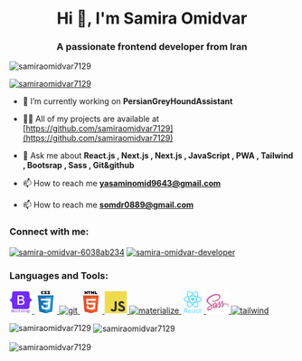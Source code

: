 <h1 align="center">Hi 👋, I'm Samira Omidvar</h1>
<h3 align="center">A passionate frontend developer from Iran</h3>

<p align="left"> <img src="https://komarev.com/ghpvc/?username=samiraomidvar7129&label=Profile%20views&color=0e75b6&style=flat" alt="samiraomidvar7129" /> </p>

<p align="left"> <a href="https://github.com/ryo-ma/github-profile-trophy"><img src="https://github-profile-trophy.vercel.app/?username=samiraomidvar7129" alt="samiraomidvar7129" /></a> </p>

- 🔭 I’m currently working on **PersianGreyHoundAssistant**

- 👨‍💻 All of my projects are available at [https://github.com/samiraomidvar7129](https://github.com/samiraomidvar7129)

- 💬 Ask me about **React.js , Next.js , Next.js , JavaScript , PWA , Tailwind , Bootsrap , Sass , Git&github**

- 📫 How to reach me **yasaminomid9643@gmail.com**
- 📫 How to reach me **somdr0889@gmail.com**

<h3 align="left">Connect with me:</h3>
<p align="left">
<a href="https://linkedin.com/in/samira-omidvar-6038ab234" target="blank"><img align="center" src="https://raw.githubusercontent.com/rahuldkjain/github-profile-readme-generator/master/src/images/icons/Social/linked-in-alt.svg" alt="samira-omidvar-6038ab234" height="30" width="40" /></a>
<a href="https://instagram.com/samira-omidvar-developer" target="blank"><img align="center" src="https://raw.githubusercontent.com/rahuldkjain/github-profile-readme-generator/master/src/images/icons/Social/instagram.svg" alt="samira-omidvar-developer" height="30" width="40" /></a>
</p>

<h3 align="left">Languages and Tools:</h3>
<p align="left"> <a href="https://getbootstrap.com" target="_blank" rel="noreferrer"> <img src="https://raw.githubusercontent.com/devicons/devicon/master/icons/bootstrap/bootstrap-plain-wordmark.svg" alt="bootstrap" width="40" height="40"/> </a>
<a href="https://www.w3schools.com/css/" target="_blank" rel="noreferrer"> <img src="https://raw.githubusercontent.com/devicons/devicon/master/icons/css3/css3-original-wordmark.svg" alt="css3" width="40" height="40"/> </a> <a href="https://git-scm.com/" target="_blank" rel="noreferrer"> <img src="https://www.vectorlogo.zone/logos/git-scm/git-scm-icon.svg" alt="git" width="40" height="40"/> </a> <a href="https://www.w3.org/html/" target="_blank" rel="noreferrer"> <img src="https://raw.githubusercontent.com/devicons/devicon/master/icons/html5/html5-original-wordmark.svg" alt="html5" width="40" height="40"/> </a> <a href="https://developer.mozilla.org/en-US/docs/Web/JavaScript" target="_blank" rel="noreferrer"><img src="https://raw.githubusercontent.com/devicons/devicon/master/icons/javascript/javascript-original.svg" alt="javascript" width="40" height="40"/> </a> <a href="https://materializecss.com/" target="_blank" rel="noreferrer"> <img src="https://raw.githubusercontent.com/prplx/svg-logos/5585531d45d294869c4eaab4d7cf2e9c167710a9/svg/materialize.svg" alt="materialize" width="40" height="40"/> </a> <a href="https://reactjs.org/" target="_blank" rel="noreferrer"> <img src="https://raw.githubusercontent.com/devicons/devicon/master/icons/react/react-original-wordmark.svg" alt="react" width="40" height="40"/> </a> <a href="https://sass-lang.com" target="_blank" rel="noreferrer"> <img src="https://raw.githubusercontent.com/devicons/devicon/master/icons/sass/sass-original.svg" alt="sass" width="40" height="40"/> </a> <a href="https://tailwindcss.com/" target="_blank" rel="noreferrer"> <img src="https://www.vectorlogo.zone/logos/tailwindcss/tailwindcss-icon.svg" alt="tailwind" width="40" height="40"/> </a> </p>

<p><img align="left" src="https://github-readme-stats.vercel.app/api/top-langs?username=samiraomidvar7129&show_icons=true&locale=en&layout=compact" alt="samiraomidvar7129" /></p>

<p>&nbsp;<img align="center" src="https://github-readme-stats.vercel.app/api?username=samiraomidvar7129&show_icons=true&locale=en" alt="samiraomidvar7129" /></p>

<p><img align="center" src="https://github-readme-streak-stats.herokuapp.com/?user=samiraomidvar7129&" alt="samiraomidvar7129" /></p>
